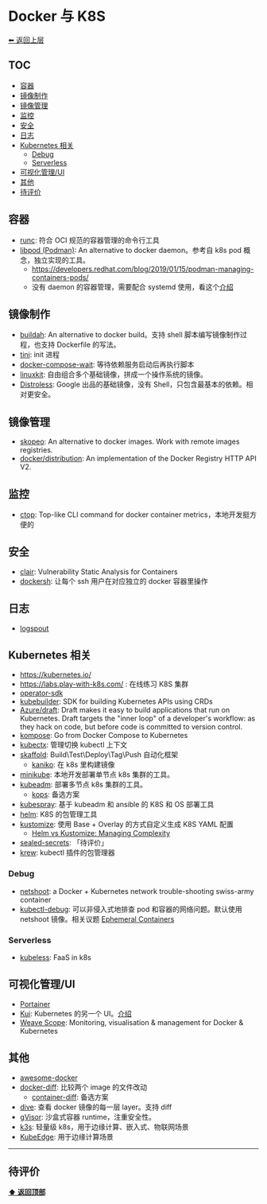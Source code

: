 <a name="top"></a>
# Docker 与 K8S

[⬅︎ 返回上层](../#docker-工具链)

## TOC

<!-- MarkdownTOC GFM -->

- [容器](#容器)
- [镜像制作](#镜像制作)
- [镜像管理](#镜像管理)
- [监控](#监控)
- [安全](#安全)
- [日志](#日志)
- [Kubernetes 相关](#kubernetes-相关)
    - [Debug](#debug)
    - [Serverless](#serverless)
- [可视化管理/UI](#可视化管理ui)
- [其他](#其他)
- [待评价](#待评价)

<!-- /MarkdownTOC -->

## 容器

- [runc](https://github.com/opencontainers/runc): 符合 OCI 规范的容器管理的命令行工具
- [libpod (Podman)](https://github.com/containers/libpod): An alternative to docker daemon。参考自 k8s pod 概念，独立实现的工具。
  - https://developers.redhat.com/blog/2019/01/15/podman-managing-containers-pods/
  - 没有 daemon 的容器管理，需要配合 systemd 使用，看这个[介绍](https://igene.tw/podman-intro)

## 镜像制作

- [buildah](https://github.com/containers/buildah): An alternative to docker build。支持 shell 脚本编写镜像制作过程，也支持 Dockerfile 的写法。
- [tini](https://github.com/krallin/tini): init 进程
- [docker-compose-wait](https://github.com/ufoscout/docker-compose-wait): 等待依赖服务启动后再执行脚本
- [linuxkit](https://github.com/linuxkit/linuxkit): 自由组合多个基础镜像，拼成一个操作系统的镜像。
- [Distroless](https://github.com/GoogleContainerTools/distroless): Google 出品的基础镜像，没有 Shell，只包含最基本的依赖。相对更安全。

## 镜像管理

- [skopeo](https://github.com/containers/skopeo): An alternative to docker images. Work with remote images registries.
- [docker/distribution](https://github.com/docker/distribution): An implementation of the Docker Registry HTTP API V2.

## 监控

- [ctop](https://github.com/bcicen/ctop): Top-like CLI command for docker container metrics，本地开发挺方便的

## 安全

- [clair](https://github.com/coreos/clair): Vulnerability Static Analysis for Containers
- [dockersh](https://github.com/Yelp/dockersh): 让每个 ssh 用户在对应独立的 docker 容器里操作

## 日志

- [logspout](https://github.com/gliderlabs/logspout)

## Kubernetes 相关

- https://kubernetes.io/
- https://labs.play-with-k8s.com/ : 在线练习 K8S 集群
- [operator-sdk](https://github.com/operator-framework/operator-sdk)
- [kubebuilder](https://github.com/kubernetes-sigs/kubebuilder): SDK for building Kubernetes APIs using CRDs
- [Azure/draft](https://github.com/Azure/draft): Draft makes it easy to build applications that run on Kubernetes. Draft targets the "inner loop" of a developer's workflow: as they hack on code, but before code is committed to version control.
- [kompose](https://github.com/kubernetes/kompose): Go from Docker Compose to Kubernetes
- [kubectx](https://github.com/ahmetb/kubectx): 管理切换 kubectl 上下文
- [skaffold](https://github.com/GoogleContainerTools/skaffold): Build\Test\Deploy\Tag\Push 自动化框架
  - [kaniko](https://github.com/GoogleContainerTools/kaniko): 在 k8s 里构建镜像
- [minikube](https://github.com/kubernetes/minikube): 本地开发部署单节点 k8s 集群的工具。
- [kubeadm](https://github.com/kubernetes/kubeadm): 部署多节点 k8s 集群的工具。
  - [kops](https://github.com/kubernetes/kops): 备选方案
- [kubespray](https://github.com/kubernetes-sigs/kubespray): 基于 kubeadm 和 ansible 的 K8S 和 OS 部署工具
- [helm](https://github.com/kubernetes/helm): K8S 的包管理工具
- [kustomize](https://github.com/kubernetes-sigs/kustomize): 使用 Base + Overlay 的方式自定义生成 K8S YAML 配置
  - [Helm vs Kustomize: Managing Complexity](https://codeengineered.com/blog/2018/helm-kustomize-complexity/)
- [sealed-secrets](https://github.com/bitnami-labs/sealed-secrets): 「待评价」
- [krew](https://github.com/kubernetes-sigs/krew): kubectl 插件的包管理器


### Debug

- [netshoot](https://github.com/nicolaka/netshoot): a Docker + Kubernetes network trouble-shooting swiss-army container
- [kubectl-debug](https://github.com/aylei/kubectl-debug): 可以非侵入式地排查 pod 和容器的网络问题。默认使用 netshoot 镜像。相关议题 [Ephemeral Containers](https://github.com/kubernetes/enhancements/blob/master/keps/sig-node/20190212-ephemeral-containers.md#motivation)

### Serverless

- [kubeless](https://github.com/kubeless/kubeless): FaaS in k8s

## 可视化管理/UI

- [Portainer](https://github.com/portainer/portainer)
- [Kui](https://github.com/IBM/kui): Kubernetes 的另一个 UI。[介绍](https://zhuanlan.zhihu.com/p/66975768)
- [Weave Scope](https://github.com/weaveworks/scope): Monitoring, visualisation & management for Docker & Kubernetes

## 其他

- [awesome-docker](https://github.com/veggiemonk/awesome-docker)
- [docker-diff](https://github.com/moul/docker-diff): 比较两个 image 的文件改动
  - [container-diff](https://github.com/GoogleContainerTools/container-diff): 备选方案
- [dive](https://github.com/wagoodman/dive): 查看 docker 镜像的每一层 layer。支持 diff
- [gVisor](https://github.com/google/gvisor): 沙盒式容器 runtime，注重安全性。
- [k3s](https://github.com/rancher/k3s): 轻量级 k8s，用于边缘计算、嵌入式、物联网场景
- [KubeEdge](https://github.com/kubeedge/kubeedge): 用于边缘计算场景

-----

## 待评价


**[⬆ 返回顶部](#top)**
